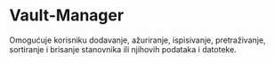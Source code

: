 # Vault-Manager
Omogućuje korisniku dodavanje, ažuriranje, ispisivanje, pretraživanje, sortiranje i brisanje stanovnika ili njihovih podataka i datoteke.
